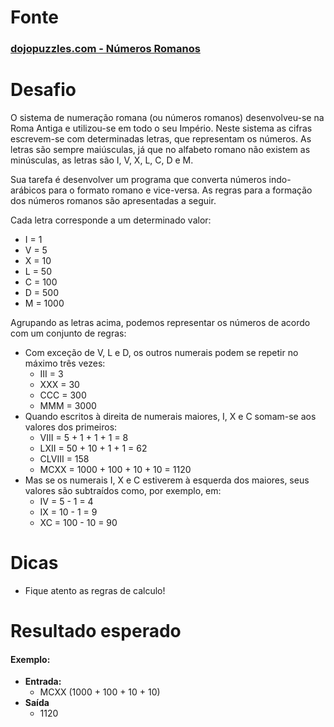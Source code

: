 # Fonte

### [dojopuzzles.com - Números Romanos](http://dojopuzzles.com/problemas/exibe/numeros-romanos/)

# Desafio

O sistema de numeração romana (ou números romanos) desenvolveu-se na Roma Antiga e utilizou-se em todo o seu Império. Neste sistema as cifras escrevem-se com determinadas letras, que representam os números. As letras são sempre maiúsculas, já que no alfabeto romano não existem as minúsculas, as letras são I, V, X, L, C, D e M.

Sua tarefa é desenvolver um programa que converta números indo-arábicos para o formato romano e vice-versa. As regras para a formação dos números romanos são apresentadas a seguir.

Cada letra corresponde a um determinado valor:

 - I = 1
 - V = 5
 - X = 10
 - L = 50
 - C = 100
 - D = 500
 - M = 1000

Agrupando as letras acima, podemos representar os números de acordo com um conjunto de regras:

- Com exceção de V, L e D, os outros numerais podem se repetir no máximo três vezes:
    - III = 3
    - XXX = 30
    - CCC = 300
    - MMM = 3000
- Quando escritos à direita de numerais maiores, I, X e C somam-se aos valores dos primeiros:
    - VIII   = 5 + 1 + 1 + 1 = 8
    - LXII   = 50 + 10 + 1 + 1 = 62
    - CLVIII = 158
    - MCXX   = 1000 + 100 + 10 + 10 = 1120
- Mas se os numerais I, X e C estiverem à esquerda dos maiores, seus valores são subtraídos como, por exemplo, em:
    - IV = 5 - 1 = 4
    - IX = 10 - 1 = 9
    - XC = 100 - 10 = 90

# Dicas

- Fique atento as regras de calculo!

# Resultado esperado

#### Exemplo:

- **Entrada:** 
    - MCXX (1000 + 100 + 10 + 10)
- **Saída**
    - 1120